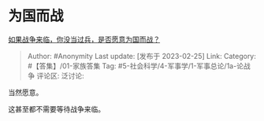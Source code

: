 # 为国而战
[如果战争来临，你没当过兵，是否愿意为国而战？](https://www.zhihu.com/question/455024923/answer/2909706011)

> Author: #Anonymity
> Last update: [发布于 2023-02-25]
> Link:
> Category: #【答集】/01-家族答集
> Tag: #5-社会科学/4-军事学/1-军事总论/1a-论战争 
> 评论区:
> 泛讨论:

当然愿意。

这甚至都不需要等待战争来临。
